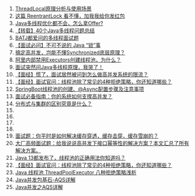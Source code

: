 1. [ThreadLocal原理分析与使用场景](https://mp.weixin.qq.com/s/BP9Dp9SIFoyUySYKZj4ojQ)
1. [这篇 ReentrantLock 看不懂，加我我给你发红包](https://mp.weixin.qq.com/s/KhpH_OpD6IPOqLMBg7492A)
1. [Java多线程优化都不会，怎么拿Offer?](https://mp.weixin.qq.com/s/fYBiZ28XHpmzjJdU0aD7vw)
1. [【转载】40个Java多线程问题总结](https://mp.weixin.qq.com/s/ijGZXoe9Iwr6Ki2G8L7ptA)
1. [BATJ都爱问的多线程面试题](https://mp.weixin.qq.com/s/oSXvWZUENifFhyykwlvWgA)
1. [【面试必问】不可不说的 Java “锁”事](https://mp.weixin.qq.com/s/EMmQfk3xs4CH0PsZISTKDw)
1. [搞定高并发，岂能不懂Synchronized底层原理？](https://mp.weixin.qq.com/s/6vPCduJ9vEj_DVXY9BZqxw)
1. [阿里内部禁用Executors创建线程池，为什么？](https://mp.weixin.qq.com/s/pgYNZGKkZ53xzHpPY5Exyw)
1. [面试突然问Java多线程原理，我哭了！](https://mp.weixin.qq.com/s/xSqGr2yXbSHPmfpLYInCzA)
1. [【面经】慌了，面试居然被问到怎么做高并发系统的限流？](https://mp.weixin.qq.com/s/26eIb6bdTX59Ih5jpU64kA)
1. [【面经】面试官问：线程池除了常见的4种拒绝策略，你还知道哪些？](https://mp.weixin.qq.com/s/SNAEg0rZ4up9GdrR0jkGSQ)
1. [SpringBoot线程池的创建、@Async配置步骤及注意事项](https://mp.weixin.qq.com/s/OwpxqZD-iXeiXFA8BvJFug)
1. [面试必备指南：你的系统如何支撑高并发？](https://mp.weixin.qq.com/s/poRrtaqBJjgfj8ZOUxcD-A)
1. [分布式与集群的区别究竟是什么？](https://mp.weixin.qq.com/s/j8M4wLZak0uLjtzvUMyIZw)
1. []()
1. []()
1. []()
1. []()
1. [面试题：你平时是如何解决缓存穿透，缓存击穿，缓存雪崩的？](https://mp.weixin.qq.com/s/EzrhCYjVCQv5ZZnRHr6FLQ)
1. [大厂高频面试题：给我说说高并发下接口幂等性的解决方案？本文汇总了所有解决方案。](https://mp.weixin.qq.com/s/8ZPdOVqEQZpvDFaoqxoqYQ)
1. [Java 13都发布了，线程池的正确用法你知道吗？](https://mp.weixin.qq.com/s/owrAeEDf4wpgEWjKPueFaA)
1. [【面经】面试官问：线程池除了常见的4种拒绝策略，你还知道哪些？](https://mp.weixin.qq.com/s/SNAEg0rZ4up9GdrR0jkGSQ)
1. [Java 线程池 ThreadPoolExecutor 八种拒绝策略浅析](https://mp.weixin.qq.com/s/xtrWyGO6gTAl94JLI3SRWg)
1. [Java并发包基石-AQS详解](https://www.cnblogs.com/chengxiao/archive/2017/07/24/7141160.html)
1. [Java并发之AQS详解](https://www.cnblogs.com/waterystone/p/4920797.html)
